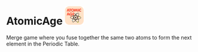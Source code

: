 # AtomicAge <img src="https://github.com/matt-martindale/AtomicAge/blob/master/Images/atomic_age.png" alt="Atomic Age Logo" width="50px"/>
Merge game where you fuse together the same two atoms to form the next element in the Periodic Table.
